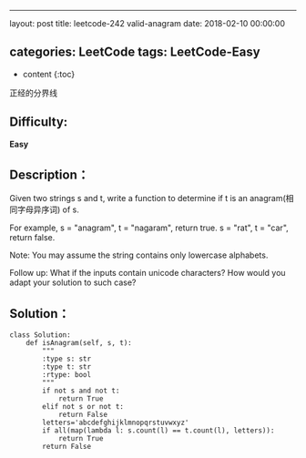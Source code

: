 
---
layout: post
title:  leetcode-242 valid-anagram
date:   2018-02-10 00:00:00

categories: LeetCode
tags: LeetCode-Easy
---

* content
{:toc}

正经的分界线





## Difficulty:

**Easy**

## Description：

Given two strings s and t, write a function to determine if t is an anagram(相同字母异序词) of s.

For example,
s = "anagram", t = "nagaram", return true.
s = "rat", t = "car", return false.

Note:
You may assume the string contains only lowercase alphabets.

Follow up:
What if the inputs contain unicode characters? How would you adapt your solution to such case?

## Solution：

```
class Solution:
    def isAnagram(self, s, t):
        """
        :type s: str
        :type t: str
        :rtype: bool
        """
        if not s and not t:
            return True
        elif not s or not t:
            return False
        letters='abcdefghijklmnopqrstuvwxyz'
        if all(map(lambda l: s.count(l) == t.count(l), letters)):
            return True
        return False
```
